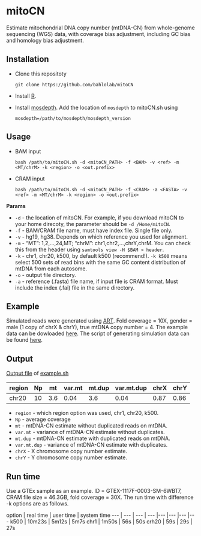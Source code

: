 # mitoCN

Estimate mitochondrial DNA copy number (mtDNA-CN) from whole-genome sequencing (WGS) data, with coverage bias adjustment, including GC bias and homology bias adjustment.

## Installation
* Clone this repositoty
    ```
    git clone https://github.com/bahlolab/mitoCN
    ```
    
* Install [R](https://www.r-project.org/).

* Install [mosdepth](https://github.com/brentp/mosdepth). Add the location of `mosdepth` to mitoCN.sh using 
    ```
    mosdepth=/path/to/mosdepth/mosdepth_version
    ```


## Usage
* BAM input
    ```
    bash /path/to/mitoCN.sh -d <mitoCN_PATH> -f <BAM> -v <ref> -m <MT/chrM> -k <region> -o <out.prefix>
    ```
* CRAM input
    ```
    bash /path/to/mitoCN.sh -d <mitoCN_PATH> -f <CRAM> -a <FASTA> -v <ref> -m <MT/chrM> -k <region> -o <out.prefix>
    ```


**Params**  
* `-d` - the location of mitoCN. For example, if you download mitoCN to your home direcoty, the parameter should be `-d /Home/mitoCN`.
* `-f` - BAM/CRAM file name, must have index file. Single file only.
* `-v` - hg19, hg38. Depends on which reference you used for alignment.
* `-m` - “MT”: 1,2,…,24,MT; “chrM”: chr1,chr2,…,chrY,chrM. You can check this from the header using `samtools view -H $BAM > header`.
* `-k` - chr1, chr20, k500, by default k500 (recommend!). `-k k500` means select 500 sets of read bins with the same GC content distribution of mtDNA from each autosome. 
* `-o` - output file directory.
* `-a` - reference (.fasta) file name, if input file is CRAM format. Must include the index (.fai) file in the same directory.


## Example
Simulated reads were generated using [ART](https://www.niehs.nih.gov/research/resources/software/biostatistics/art/index.cfm).
Fold coverage = 10X, gender = male (1 copy of chrX & chrY), true mtDNA copy number = 4. The example data can be dowloaded [here](https://zenodo.org/record/7964357). The script of generating simulation data can be found [here](https://github.com/bahlolab/mitoCN/blob/main/example/reads_sim.sh).

## Output
[Output file](https://github.com/bahlolab/mitoCN/blob/main/example/sample/sample_chr20.mitoCN.txt) of [example.sh](https://github.com/bahlolab/mitoCN/blob/main/example/example.sh)

region | Np | mt | var.mt | mt.dup | var.mt.dup | chrX | chrY
--- | --- | --- | --- |--- |--- |--- |---
chr20 | 10 | 3.6 | 0.04 | 3.6 | 0.04 | 0.87 | 0.86

* `region` - which region option was used, chr1, chr20, k500.
* `Np` - average coverage 
* `mt` - mtDNA-CN estimate without duplicated reads on mtDNA.
* `var.mt` - variance of mtDNA-CN estimate without duplicates.
* `mt.dup` - mtDNA-CN estimate with duplicated reads on mtDNA.
* `var.mt.dup` - variance of mtDNA-CN estimate with duplicates.
* `chrX` - X chromosome copy number estimate.
* `chrY` - Y chromosome copy number estimate.

## Run time
Use a GTEx sample as an example. ID = GTEX-1117F-0003-SM-6WBT7, CRAM file size = 46.3GB, fold coverage = 30X. The run time with difference -k options are as follows.

option | real time | user time | system time 
--- | --- | --- | --- |--- |--- |--- |---
k500 | 10m23s | 5m12s | 5m7s
chr1 | 1m50s | 56s | 50s
crh20 | 59s | 29s | 27s
